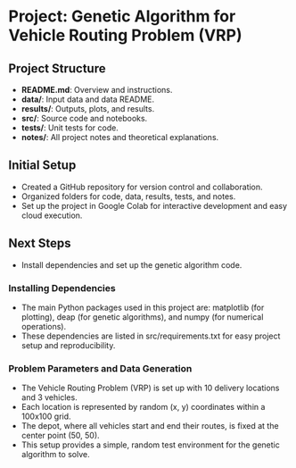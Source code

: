 # Project: Genetic Algorithm for Vehicle Routing Problem (VRP)

## Project Structure

- **README.md**: Overview and instructions.
- **data/**: Input data and data README.
- **results/**: Outputs, plots, and results.
- **src/**: Source code and notebooks.
- **tests/**: Unit tests for code.
- **notes/**: All project notes and theoretical explanations.

## Initial Setup

- Created a GitHub repository for version control and collaboration.
- Organized folders for code, data, results, tests, and notes.
- Set up the project in Google Colab for interactive development and easy cloud execution.

## Next Steps

- Install dependencies and set up the genetic algorithm code.

### Installing Dependencies

- The main Python packages used in this project are: matplotlib (for plotting), deap (for genetic algorithms), and numpy (for numerical operations).
- These dependencies are listed in src/requirements.txt for easy project setup and reproducibility.

### Problem Parameters and Data Generation

- The Vehicle Routing Problem (VRP) is set up with 10 delivery locations and 3 vehicles.
- Each location is represented by random (x, y) coordinates within a 100x100 grid.
- The depot, where all vehicles start and end their routes, is fixed at the center point (50, 50).
- This setup provides a simple, random test environment for the genetic algorithm to solve.
